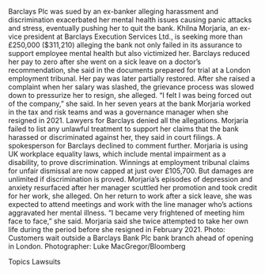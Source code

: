 Barclays Plc was sued by an ex-banker alleging harassment and discrimination exacerbated her mental health issues causing panic attacks and stress, eventually pushing her to quit the bank.
Khilna Morjaria, an ex-vice president at Barclays Execution Services Ltd., is seeking more than £250,000 ($311,210) alleging the bank not only failed in its assurance to support employee mental health but also victimized her. Barclays reduced her pay to zero after she went on a sick leave on a doctor’s recommendation, she said in the documents prepared for trial at a London employment tribunal. Her pay was later partially restored.
After she raised a complaint when her salary was slashed, the grievance process was slowed down to pressurize her to resign, she alleged. “I felt I was being forced out of the company,” she said. In her seven years at the bank Morjaria worked in the tax and risk teams and was a governance manager when she resigned in 2021.
Lawyers for Barclays denied all the allegations. Morjaria failed to list any unlawful treatment to support her claims that the bank harassed or discriminated against her, they said in court filings. A spokesperson for Barclays declined to comment further.
Morjaria is using UK workplace equality laws, which include mental impairment as a disability, to prove discrimination. Winnings at employment tribunal claims for unfair dismissal are now capped at just over £105,700. But damages are unlimited if discrimination is proved.
Morjaria’s episodes of depression and anxiety resurfaced after her manager scuttled her promotion and took credit for her work, she alleged. On her return to work after a sick leave, she was expected to attend meetings and work with the line manager who’s actions aggravated her mental illness. “I became very frightened of meeting him face to face,” she said.
Morjaria said she twice attempted to take her own life during the period before she resigned in February 2021.
Photo: Customers wait outside a Barclays Bank Plc bank branch ahead of opening in London. Photographer: Luke MacGregor/Bloomberg

Topics
Lawsuits
